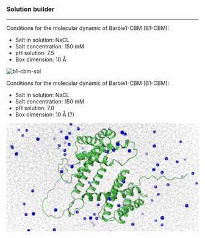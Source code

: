 ### Solution builder

---

Conditions for the molecular dynamic of Barbie1-CBM (B1-CBM):

- Salt in solution: NaCL 
- Salt concentration: 150 mM
- pH solution: 7.5
- Box dimension: 10 Å

![b1-cbm-sol](b1-cbm-sol.png)

Conditions for the molecular dynamic of Barbie1-CBM (B1-CBM):

- Salt in solution: NaCL 
- Salt concentration: 150 mM
- pH solution: 7.0
- Box dimension: 10 Å (?)

![spidroin-sol](spidroin-sol.png)